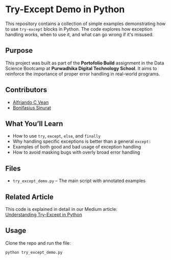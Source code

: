 # Try-Except Demo in Python

This repository contains a collection of simple examples demonstrating how to use `try-except` blocks in Python. The code explores how exception handling works, when to use it, and what can go wrong if it's misused.

## Purpose

This project was built as part of the **Portofolio Build** assignment in the Data Science Bootcamp at **Purwadhika Digital Technology School**. It aims to reinforce the importance of proper error handling in real-world programs.

## Contributors

- [Alfriando C Vean](https://github.com/alfcvean)
- [Bonifasius Sinurat](https://github.com/bonifasiusx)

## What You’ll Learn

- How to use `try`, `except`, `else`, and `finally`
- Why handling specific exceptions is better than a general `except:`
- Examples of both good and bad usage of exception handling
- How to avoid masking bugs with overly broad error handling

## Files

- `try_except_demo.py` – The main script with annotated examples

## Related Article

This code is explained in detail in our Medium article:  
[Understanding Try-Except in Python](https://medium.com/@alfriandocv/why-understanding-try-except-in-python-is-essential-for-every-programmer-3f030b8324ce)

## Usage

Clone the repo and run the file:

```bash
python try_except_demo.py
